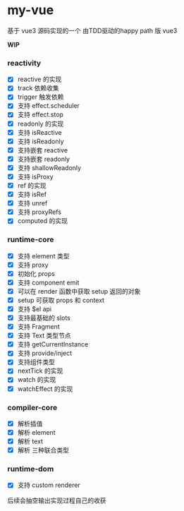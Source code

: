 # my-vue

基于 vue3 源码实现的一个 由TDD驱动的happy path 版 vue3

**WIP**
### reactivity

- [x] reactive 的实现
- [x] track 依赖收集
- [x] trigger 触发依赖
- [x] 支持 effect.scheduler
- [x] 支持 effect.stop
- [x] readonly 的实现
- [x] 支持 isReactive
- [x] 支持 isReadonly
- [x] 支持嵌套 reactive
- [x] 支持嵌套 readonly
- [x] 支持 shallowReadonly
- [x] 支持 isProxy
- [x] ref 的实现
- [x] 支持 isRef
- [x] 支持 unref
- [x] 支持 proxyRefs
- [x] computed 的实现

### runtime-core

- [x] 支持 element 类型
- [x] 支持 proxy
- [x] 初始化 props
- [x] 支持 component emit
- [x] 可以在 render 函数中获取 setup 返回的对象
- [x] setup 可获取 props 和 context
- [x] 支持 $el api
- [x] 支持最基础的 slots
- [x] 支持 Fragment
- [x] 支持 Text 类型节点
- [x] 支持 getCurrentInstance
- [x] 支持 provide/inject
- [x] 支持组件类型
- [x] nextTick 的实现
- [x] watch 的实现
- [x] watchEffect 的实现
### compiler-core

- [x] 解析插值
- [x] 解析 element
- [x] 解析 text
- [x] 解析 三种联合类型

### runtime-dom

- [x] 支持 custom renderer

后续会抽空输出实现过程自己的收获


